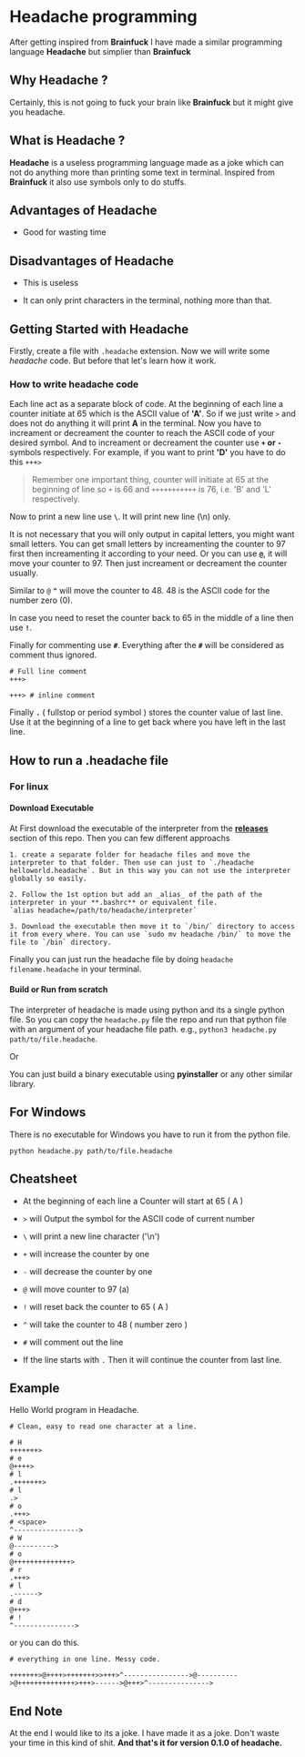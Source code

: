 # Headache programming

After getting inspired from **Brainfuck** I have made a similar programming language **Headache** but simplier than **Brainfuck**

## Why Headache ?

Certainly, this is not going to fuck your brain like **Brainfuck** but it might give you headache.

## What is Headache ?

**Headache** is a useless programming language made as a joke which can not do anything more than printing some text in terminal.
Inspired from **Brainfuck** it also use symbols only to do stuffs.

## Advantages of Headache

- Good for wasting time

## Disadvantages of Headache

- This is useless

- It can only print characters in the terminal, nothing more than that.

## Getting Started with Headache

Firstly, create a file with `.headache` extension.
Now we will write some *headache* code.
But before that let's learn how it work.

### How to write headache code 

Each line act as a separate block of code.
At the beginning of each line a counter initiate at 65 which is the ASCII value of **'A'**. So if we just write `>` and does not do anything it will print **A** in the terminal. 
Now you have to increament or decreament the counter to reach the ASCII code of your desired symbol. 
And to increament or decreament the counter use **`+` or `-`** symbols respectively.
For example, if you want to print **'D'** you have to do this `+++>`

> Remember one important thing, counter will initiate at 65 at the beginning of line so `+` is 66 and `+++++++++++` is 76, i.e. 'B' and 'L' respectively.

Now to print a new line use **`\`**. It will print new line (\n) only.

It is not necessary that you will only output in capital letters, you might want small letters.
You can get small letters by increamenting the counter to 97 first then increamenting it according to your need.
Or you can use **`@`**, it will move your counter to 97.
Then just increament or decreament the counter usually.

Similar to `@` **`^`** will move the counter to 48. 48 is the ASCII code for the number zero (0). 

In case you need to reset the counter back to 65 in the middle of a line then use **`!`**.

Finally for commenting use **`#`**. Everything after the **`#`** will be considered as comment thus ignored.

```
# Full line comment
+++> 

+++> # inline comment
```

Finally **`.`** ( fullstop or period symbol ) stores the counter value of last line.
Use it at the beginning of a line to get back where you have left in the last line.

## How to run a .headache file

### For linux 

#### Download Executable

At First download the executable of the interpreter from the [**releases**](https://github.com/dshaw0004/headache/releases/) section of this repo.
Then you can few different approachs

    1. create a separate folder for headache files and move the interpreter to that folder. Then use can just to `./headache helloworld.headache`. But in this way you can not use the interpreter globally so easily.

    2. Follow the 1st option but add an _alias_ of the path of the interpreter in your **.bashrc** or equivalent file.
    `alias headache=/path/to/headache/interpreter`

    3. Download the executable then move it to `/bin/` directory to access it from every where. You can use `sudo mv headache /bin/` to move the file to `/bin` directory.

Finally you can just run the headache file by doing `headache filename.headache` in your terminal.

#### Build or Run from scratch

The interpreter of headache is made using python and its a single python file. So you can copy the `headache.py` file the repo and
run that python file with an argument of your headache file path. e.g., `python3 headache.py path/to/file.headache`.

Or 

You can just build a binary executable using **pyinstaller** or any other similar library.

## For Windows

There is no executable for Windows you have to run it from the python file.

`python headache.py path/to/file.headache`

## Cheatsheet

- At the beginning of each line a Counter will start at 65 ( A )

- `>` will Output the symbol for the ASCII code of current number

- `\` will print a new line character ('\n')

- `+` will increase the counter by one

- `-` will decrease the counter by one

- `@` will move counter to 97 (a)

- `!` will reset back the counter to 65 ( A )

- `^` will take the counter to 48 ( number zero )

- `#` will comment out the line

- If the line starts with `.` Then it will continue the counter from last line.


## Example

Hello World program in Headache.

```
# Clean, easy to read one character at a line.

# H
+++++++>
# e
@++++>
# l
.+++++++> 
# l
.>
# o
.+++> 
# <space>
^----------------> 
# W
@----------> 
# o
@++++++++++++++>
# r
.+++> 
# l
.------> 
# d
@+++> 
# !
^---------------> 

```
or you can do this.
```
# everything in one line. Messy code.

+++++++>@++++>+++++++>>+++>^---------------->@---------->@++++++++++++++>+++>------>@+++>^---------------> 

```


## End Note

At the end I would like to its a joke. I have made it as a joke. Don't waste your time in this kind of shit.
**And that's it for version 0.1.0 of headache.**
